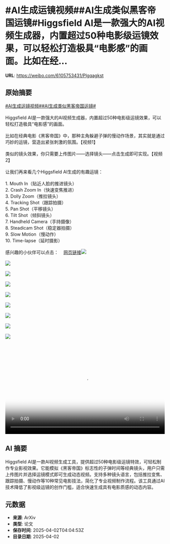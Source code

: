 # #AI生成运镜视频##AI生成类似黑客帝国运镜#Higgsfield AI是一款强大的AI视频生成器，内置超过50种电影级运镜效果，可以轻松打造极具“电影感”的画面。比如在经...

**URL**: https://weibo.com/6105753431/Plgqagkst

## 原始摘要

<a href="https://m.weibo.cn/search?containerid=231522type%3D1%26t%3D10%26q%3D%23AI%E7%94%9F%E6%88%90%E8%BF%90%E9%95%9C%E8%A7%86%E9%A2%91%23&amp;extparam=%23AI%E7%94%9F%E6%88%90%E8%BF%90%E9%95%9C%E8%A7%86%E9%A2%91%23" data-hide=""><span class="surl-text">#AI生成运镜视频#</span></a><a href="https://m.weibo.cn/search?containerid=231522type%3D1%26t%3D10%26q%3D%23AI%E7%94%9F%E6%88%90%E7%B1%BB%E4%BC%BC%E9%BB%91%E5%AE%A2%E5%B8%9D%E5%9B%BD%E8%BF%90%E9%95%9C%23&amp;extparam=%23AI%E7%94%9F%E6%88%90%E7%B1%BB%E4%BC%BC%E9%BB%91%E5%AE%A2%E5%B8%9D%E5%9B%BD%E8%BF%90%E9%95%9C%23" data-hide=""><span class="surl-text">#AI生成类似黑客帝国运镜#</span></a><br><br>Higgsfield AI是一款强大的AI视频生成器，内置超过50种电影级运镜效果，可以轻松打造极具“电影感”的画面。<br><br>比如在经典电影《黑客帝国》中，那种主角躲避子弹的慢动作场景，其实就是通过巧妙的运镜，营造出紧张刺激的氛围。【视频1】<br><br>类似的镜头效果，你只需要上传图片——选择镜头——点击生成即可实现。【视频2】<br><br>让我们再来看几个Higgsfield AI生成的有趣运镜：<br><br>1. Mouth In（贴近人脸的推进镜头）<br>2. Crash Zoom In（快速变焦推进）<br>3. Dolly Zoom（推拉镜头）<br>4. Tracking Shot（跟踪拍摄）<br>5. Pan Shot（平移镜头）<br>6. Tilt Shot（倾斜镜头）<br>7. Handheld Camera（手持摄像）<br>8. Steadicam Shot（稳定器拍摄）<br>9. Slow Motion（慢动作）<br>10. Time-lapse（延时摄影）<br><br>感兴趣的小伙伴可以点击：<a href="https://weibo.cn/sinaurl?u=https%3A%2F%2Fhiggsfield.ai" data-hide=""><span class="url-icon"><img style="width: 1rem;height: 1rem" src="https://h5.sinaimg.cn/upload/2015/09/25/3/timeline_card_small_web_default.png" referrerpolicy="no-referrer"></span><span class="surl-text">网页链接</span></a><img style="" src="https://tvax1.sinaimg.cn/large/006Fd7o3ly1i01fumg453j30zk0k0dgk.jpg" referrerpolicy="no-referrer"><br><br><img style="" src="https://tvax1.sinaimg.cn/large/006Fd7o3ly1i01fuoktlxj30zk0k0abg.jpg" referrerpolicy="no-referrer"><br><br><img style="" src="https://tvax2.sinaimg.cn/large/006Fd7o3ly1i01fulbs3lj30zk0k0wfc.jpg" referrerpolicy="no-referrer"><br><br><img style="" src="https://tvax1.sinaimg.cn/large/006Fd7o3ly1i01fuonczlj30zk0k0wf3.jpg" referrerpolicy="no-referrer"><br><br><img style="" src="https://tvax3.sinaimg.cn/large/006Fd7o3ly1i01fulqlsbj30k00k0ab8.jpg" referrerpolicy="no-referrer"><br><br><img style="" src="https://tvax4.sinaimg.cn/large/006Fd7o3ly1i01fulnuxwj30zk0k0gm7.jpg" referrerpolicy="no-referrer"><br><br><img style="" src="https://tvax2.sinaimg.cn/large/006Fd7o3ly1i01fuoveqqj30zk0k0wf2.jpg" referrerpolicy="no-referrer"><br><br><img style="" src="https://tvax3.sinaimg.cn/large/006Fd7o3ly1i01fum52uxj30zk0k00tb.jpg" referrerpolicy="no-referrer"><br><br><img style="" src="https://tvax1.sinaimg.cn/large/006Fd7o3ly1i01fun0xobj30zk0k0mxu.jpg" referrerpolicy="no-referrer"><br><br><br clear="both"><div style="clear: both"></div><video controls="controls" poster="https://tvax3.sinaimg.cn/orj480/006Fd7o3ly1i01fumwph3j30zk0k0dgk.jpg" style="width: 100%"><source src="https://f.video.weibocdn.com/o0/EtoamrYZlx08n8lvJ4co010412002BGh0E010.mp4?label=mp4_720p&amp;template=1280x720.25.0&amp;ori=0&amp;ps=1CwnkDw1GXwCQx&amp;Expires=1743570200&amp;ssig=TgOwJTaawn&amp;KID=unistore,video"><source src="https://f.video.weibocdn.com/o0/vOeoB4Rwlx08n8lvqBJS010412001jUj0E010.mp4?label=mp4_hd&amp;template=852x480.25.0&amp;ori=0&amp;ps=1CwnkDw1GXwCQx&amp;Expires=1743570200&amp;ssig=tHOTqmuonZ&amp;KID=unistore,video"><source src="https://f.video.weibocdn.com/o0/MaUt9EKLlx08n8lvnCmI010412000QtQ0E010.mp4?label=mp4_ld&amp;template=640x360.25.0&amp;ori=0&amp;ps=1CwnkDw1GXwCQx&amp;Expires=1743570200&amp;ssig=Sm%2BWc2toxu&amp;KID=unistore,video"><p>视频无法显示，请前往<a href="https://video.weibo.com/show?fid=1034%3A5150672283172910" target="_blank" rel="noopener noreferrer">微博视频</a>观看。</p></video>

## AI 摘要

Higgsfield AI是一款AI视频生成工具，提供超过50种电影级运镜特效，可轻松制作专业影视效果。它能模拟《黑客帝国》标志性的子弹时间等经典镜头，用户只需上传图片并选择运镜模式即可生成动态视频。支持多种镜头语言，包括推拉变焦、跟踪拍摄、慢动作等10种常见电影技法，简化了专业视频制作流程。该工具通过AI技术降低了影视级运镜的创作门槛，适合快速生成具有电影质感的动态内容。

## 元数据

- **来源**: ArXiv
- **类型**: 论文
- **保存时间**: 2025-04-02T04:04:53Z
- **目录日期**: 2025-04-02
